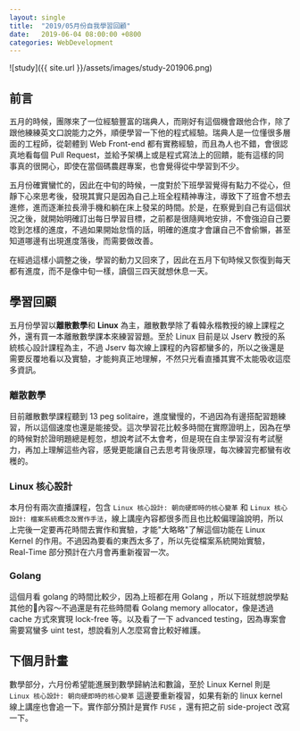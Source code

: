 ```yaml
---
layout: single
title:  "2019/05月份自我學習回顧"
date:   2019-06-04 08:00:00 +0800
categories: WebDevelopment
---
```

![study]({{ site.url }}/assets/images/study-201906.png)
## 前言

五月的時候，團隊來了一位經驗豐富的瑞典人，而剛好有這個機會跟他合作，除了跟他練練英文口說能力之外，順便學習一下他的程式經驗。瑞典人是一位懂很多層面的工程師，從韌體到 Web Front-end 都有實務經驗，而且為人也不錯，會很認真地看每個 Pull Request，並給予架構上或是程式寫法上的回饋，能有這樣的同事真的很開心，即使在當個碼農趕專案，也會覺得從中學習到不少。

五月份確實蠻忙的，因此在中旬的時候，一度對於下班學習覺得有點力不從心，但靜下心來思考後，發現其實只是因為自己上班全程精神專注，導致下了班會不想去進修，進而逐漸拉長滑手機和躺在床上發呆的時間。於是，在察覺到自己有這個狀況之後，就開始明確訂出每日學習目標，之前都是很隨興地安排，不會強迫自己要唸到怎樣的進度，不過如果開始怠惰的話，明確的進度才會讓自己不會偷懶，甚至知道哪邊有出現進度落後，而需要做改善。

在經過這樣小調整之後，學習的動力又回來了，因此在五月下旬時候又恢復到每天都有進度，而不是像中旬一樣，讀個三四天就想休息一天。

## 學習回顧

五月份學習以**離散數學**和 **Linux** 為主，離散數學除了看韓永楷教授的線上課程之外，還有買一本離散數學課本來練習習題。至於 Linux 目前是以 Jserv 教授的系統核心設計課程為主，不過 Jserv 每次線上課程的內容都蠻多的，所以之後還是需要反覆地看以及實驗，才能夠真正地理解，不然只光看直播其實不太能吸收這麼多資訊。

### 離散數學

目前離散數學課程聽到 13 peg solitaire，進度蠻慢的，不過因為有邊搭配習題練習，所以這個速度也還是能接受。這次學習花比較多時間在實際證明上，因為在學的時候對於證明題總是輕忽，想說考試不太會考，但是現在自主學習沒有考試壓力，再加上理解這些內容，感覺更能讓自己去思考背後原理，每次練習完都蠻有收穫的。

### Linux 核心設計

本月份有兩次直播課程，包含 `Linux 核心設計: 朝向硬即時的核心變革` 和 `Linux 核心設計: 檔案系統概念及實作手法`，線上講座內容都很多而且也比較偏理論說明，所以上完後一定要再花時間去實作和實驗，才能"大略略"了解這個功能在 Linux Kernel 的作用。不過因為要看的東西太多了，所以先從檔案系統開始實驗， Real-Time 部分預計在六月會再重新複習一次。

### Golang

這個月看 golang 的時間比較少，因為上班都在用 Golang ，所以下班就想說學點其他的內容～不過還是有花些時間看 Golang memory allocator，像是透過 cache 方式來實現 lock-free 等。以及看了一下 advanced testing，因為專案會需要寫蠻多 uint test，想說看別人怎麼寫會比較好維護。

## 下個月計畫

數學部分，六月份希望能進展到數學歸納法和數論，至於 Linux Kernel 則是 `Linux 核心設計: 朝向硬即時的核心變革` 這邊要重新複習，如果有新的 linux kernel 線上講座也會追一下。實作部分預計是實作 `FUSE` ，還有把之前 side-project 改寫一下。
